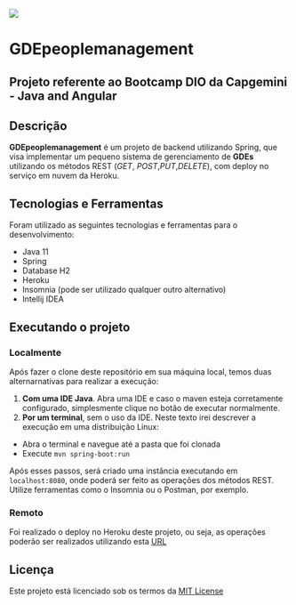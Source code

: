 ![](https://img.shields.io/github/license/RenanOfugi/GDEpeoplemanagement)

# GDEpeoplemanagement

## Projeto referente ao Bootcamp DIO da Capgemini - Java and Angular



## Descrição

**GDEpeoplemanagement** é um projeto de backend utilizando Spring, que visa implementar um pequeno sistema de gerenciamento de **GDEs** utilizando os métodos REST (*GET*, *POST*,*PUT*,*DELETE*), com deploy no serviço em nuvem da Heroku.



## Tecnologias e Ferramentas

Foram utilizado as seguintes tecnologias e ferramentas para o desenvolvimento:
 - Java 11
 - Spring
 - Database H2
 - Heroku
 - Insomnia (pode ser utilizado qualquer outro alternativo)
 - Intellij IDEA



## Executando o projeto

### Localmente

Após fazer o clone deste repositório em sua máquina local, temos duas alternarnativas para realizar a execução:

1. **Com uma IDE Java**. Abra uma IDE e caso o maven esteja corretamente configurado, simplesmente clique no botão de executar normalmente. 
2.  **Por um terminal**, sem o uso da IDE. Neste texto irei descrever a execução em uma distribuição Linux:
   * Abra o terminal e navegue até a pasta que foi clonada
   * Execute `mvn spring-boot:run`

Após esses passos, será criado uma instância executando em `localhost:8080`, onde poderá ser feito as operações dos métodos REST. Utilize ferramentas como o Insomnia ou o Postman, por exemplo. 

### Remoto

Foi realizado o deploy no Heroku deste projeto, ou seja, as operações poderão ser realizados utilizando esta [URL](https://gde-people-management.herokuapp.com)



## Licença

Este projeto está licenciado sob os termos da [MIT License](https://opensource.org/licenses/MIT)

